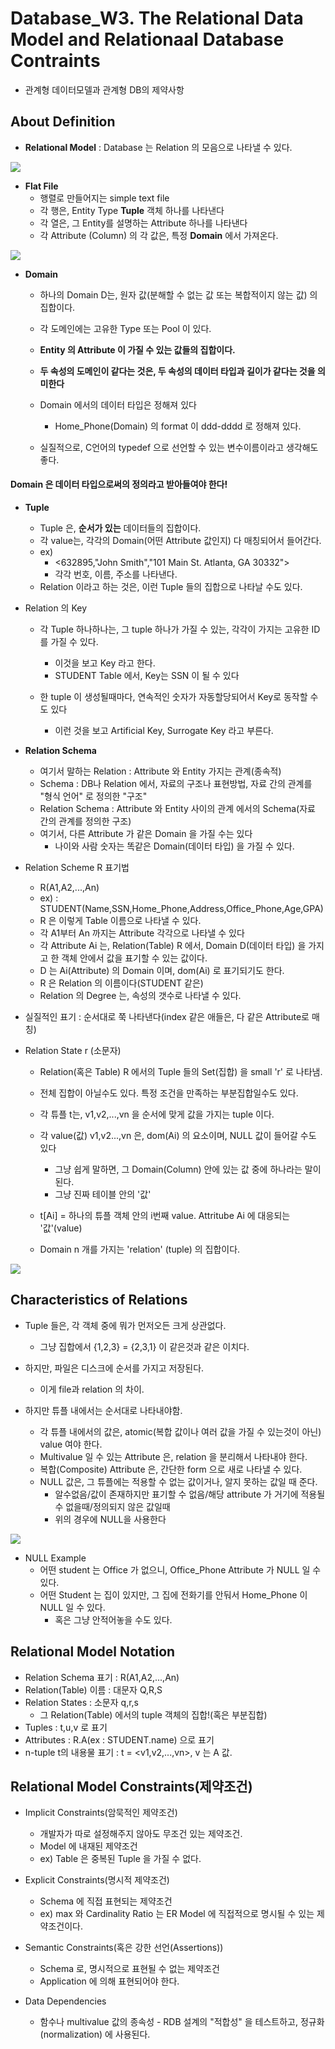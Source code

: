 # Database_W3. The Relational Data Model and Relationaal Database Contraints

+ 관계형 데이터모델과 관계형 DB의 제약사항

## About Definition

+ __Relational Model__ : Database 는 Relation 의 모음으로 나타낼 수 있다.

<img src="images/DB3_1.png"/>

+ __Flat File__
  - 행렬로 만들어지는 simple text file
  - 각 행은, Entity Type __Tuple__ 객체 하나를 나타낸다
  - 각 열은, 그 Entity를 설명하는 Attribute 하나를 나타낸다 
  - 각 Attribute (Column) 의 각 값은, 특정 __Domain__ 에서 가져온다.

<img src="images/DB3_2.png"/>

+ __Domain__
  - 하나의 Domain D는, 원자 값(분해할 수 없는 값 또는 복합적이지 않는 값) 의 집합이다.
  - 각 도메인에는 고유한 Type 또는 Pool 이 있다.
  - __Entity 의 Attribute 이 가질 수 있는 값들의 집합이다.__
  - __두 속성의 도메인이 같다는 것은, 두 속성의 데이터 타입과 길이가 같다는 것을 의미한다__
  - Domain 에서의 데이터 타입은 정해져 있다
    - Home_Phone(Domain) 의 format 이 ddd-dddd 로 정해져 있다.

  - 실질적으로, C언어의 typedef 으로 선언할 수 있는 변수이름이라고 생각해도 좋다.
  
#### Domain 은 데이터 타입으로써의 정의라고 받아들여야 한다!

+ __Tuple__
  - Tuple 은, __순서가 있는__ 데이터들의 집합이다. 
  - 각 value는, 각각의 Domain(어떤 Attribute 값인지) 다 매칭되어서 들어간다. 
  - ex)
    - <632895,"John Smith","101 Main St. Atlanta, GA 30332"> 
    - 각각 번호, 이름, 주소를 나타낸다.
  - Relation 이라고 하는 것은, 이런 Tuple 들의 집합으로 나타날 수도 있다.

+ Relation 의 Key
  - 각 Tuple 하나하나는, 그 tuple 하나가 가질 수 있는, 각각이 가지는 고유한 ID를 가질 수 있다.
    - 이것을 보고 Key 라고 한다.
    - STUDENT Table 에서, Key는 SSN 이 될 수 있다
  
  - 한 tuple 이 생성될때마다, 연속적인 숫자가 자동할당되어서 Key로 동작할 수도 있다
    - 이런 것을 보고 Artificial Key, Surrogate Key 라고 부른다. 

+ __Relation Schema__
  - 여기서 말하는 Relation :  Attribute 와 Entity 가지는 관계(종속적)
  - Schema : DB나 Relation 에서, 자료의 구조나 표현방법, 자료 간의 관계를 "형식 언어" 로 정의한 "구조"
  - Relation Schema : Attribute 와 Entity 사이의 관계 에서의 Schema(자료 간의 관계를 정의한 구조)
  - 여기서, 다른 Attribute 가 같은 Domain 을 가질 수는 있다
    - 나이와 사람 숫자는 똑같은 Domain(데이터 타입) 을 가질 수 있다.

+ Relation Scheme R 표기법
  - R(A1,A2,...,An)
  - ex) : STUDENT(Name,SSN,Home_Phone,Address,Office_Phone,Age,GPA)
  - R 은 이렇게 Table 이름으로 나타낼 수 있다. 
  - 각 A1부터 An 까지는 Attribute 각각으로 나타낼 수 있다
  - 각 Attribute Ai 는, Relation(Table) R 에서, Domain D(데이터 타입) 을 가지고 한 객체 안에서 값을 표기할 수 있는 값이다.
  - D 는 Ai(Attribute) 의 Domain 이며, dom(Ai) 로 표기되기도 한다. 
  - R 은 Relation 의 이름이다(STUDENT 같은)
  - Relation 의 Degree 는, 속성의 갯수로 나타낼 수 있다. 

+ 실질적인 표기 : 순서대로 쭉 나타낸다(index 같은 애들은, 다 같은 Attribute로 매칭)

+ Relation State r (소문자) 
  - Relation(혹은 Table) R 에서의 Tuple 들의 Set(집합) 을 small 'r' 로 나타냄.
  - 전체 집합이 아닐수도 있다. 특정 조건을 만족하는 부분집합일수도 있다. 
  - 각 튜플 t는, v1,v2,...,vn 을 순서에 맞게 값을 가지는 tuple 이다. 
  - 각 value(값) v1,v2...,vn 은, dom(Ai) 의 요소이며, NULL 값이 들어갈 수도 있다
    - 그냥 쉽게 말하면, 그 Domain(Column) 안에 있는 값 중에 하나라는 말이 된다.
    - 그냥 진짜 테이블 안의 '값'

  - t[Ai] = 하나의 튜플 객체 안의 i번째 value. Attritube Ai 에 대응되는 '값'(value)

  - Domain n 개를 가지는 'relation' (tuple) 의 집합이다.

<img src="images/DB3_3.png"/>

## Characteristics of Relations

+ Tuple 들은, 각 객체 중에 뭐가 먼저오든 크게 상관없다. 
  - 그냥 집합에서 {1,2,3} = {2,3,1} 이 같은것과 같은 이치다. 

+ 하지만, 파일은 디스크에 순서를 가지고 저장된다. 
  - 이게 file과 relation 의 차이.

+ 하지만 튜플 내에서는 순서대로 나타내야함.
  - 각 튜플 내에서의 값은, atomic(복합 값이나 여러 값을 가질 수 있는것이 아닌) value 여야 한다.
  - Multivalue 일 수 있는 Attribute 은, relation 을 분리해서 나타내야 한다. 
  - 복합(Composite) Attribute 은, 간단한 form 으로 새로 나타낼 수 있다. 
  - NULL 값은, 그 튜플에는 적용할 수 없는 값이거나, 알지 못하는 값일 때 준다. 
    - 알수없음/값이 존재하지만 표기할 수 없음/해당 attribute 가 거기에 적용될 수 없을때/정의되지 않은 값일때
    - 위의 경우에 NULL을 사용한다

<img src="images/DB3_4.png"/>

+ NULL Example
  - 어떤 student 는 Office 가 없으니, Office_Phone Attribute 가 NULL 일 수 있다.
  - 어떤 Student 는 집이 있지만, 그 집에 전화기를 안둬서 Home_Phone 이 NULL 일 수 있다.
    - 혹은 그냥 안적어놓을 수도 있다.

## Relational Model Notation

+ Relation Schema 표기 : R(A1,A2,...,An)
+ Relation(Table) 이름 : 대문자 Q,R,S
+ Relation States : 소문자 q,r,s
  - 그 Relation(Table) 에서의 tuple 객체의 집합!(혹은 부분집합)
+ Tuples : t,u,v 로 표기
+ Attributes : R.A(ex : STUDENT.name) 으로 표기
+ n-tuple t의 내용물 표기 : t = <v1,v2,...,vn>, v 는 A 값.

## Relational Model Constraints(제약조건)

+ Implicit Constraints(암묵적인 제약조건)
  - 개발자가 따로 설정해주지 않아도 무조건 있는 제약조건.
  - Model 에 내재된 제약조건
  - ex) Table 은 중복된 Tuple 을 가질 수 없다.

+ Explicit Constraints(명시적 제약조건)
  - Schema 에 직접 표현되는 제약조건
  - ex) max 와 Cardinality Ratio 는 ER Model 에 직접적으로 명시될 수 있는 제약조건이다. 
  
+ Semantic Constraints(혹은 강한 선언(Assertions))
  - Schema 로, 명시적으로 표현될 수 없는 제약조건
  - Application 에 의해 표현되어야 한다. 

+ Data Dependencies
  - 함수나 multivalue 값의 종속성 - RDB 설계의 "적합성" 을 테스트하고, 정규화(normalization) 에 사용된다.
  
